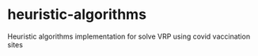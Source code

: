 # heuristic-algorithms
Heuristic algorithms implementation for solve VRP using covid vaccination sites
